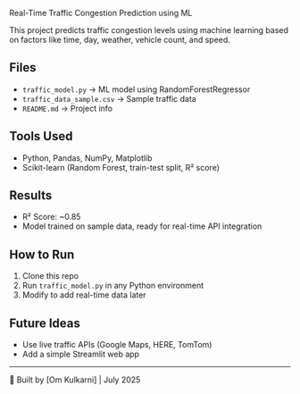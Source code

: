 Real-Time Traffic Congestion Prediction using ML

This project predicts traffic congestion levels using machine learning based on factors like time, day, weather, vehicle count, and speed.

## Files
- `traffic_model.py` → ML model using RandomForestRegressor  
- `traffic_data_sample.csv` → Sample traffic data  
- `README.md` → Project info

## Tools Used
- Python, Pandas, NumPy, Matplotlib  
- Scikit-learn (Random Forest, train-test split, R² score)

## Results
- R² Score: ~0.85  
- Model trained on sample data, ready for real-time API integration

## How to Run
1. Clone this repo  
2. Run `traffic_model.py` in any Python environment  
3. Modify to add real-time data later

## Future Ideas
- Use live traffic APIs (Google Maps, HERE, TomTom)  
- Add a simple Streamlit web app

---

📌 Built by [Om Kulkarni] | July 2025
